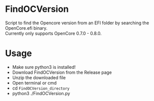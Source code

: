 # FindOCVersion
Script to find the Opencore version from an EFI folder by searching the OpenCore.efi binary.<br />
Currently only supports OpenCore 0.7.0 - 0.8.0.

# Usage
- Make sure python3 is installed!
- Download FindOCVersion from the Release page
- Unzip the downloaded file
- Open terminal or cmd
- cd `FindOCVersion_directory`
- python3 ./FindOCVersion.py
